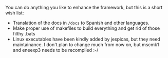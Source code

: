 You can do anything you like to enhance the framework, but this is a short wish list:

- Translation of the docs in `/docs` to Spanish and other languages.
- Make proper use of makefiles to build everything and get rid of those filthy .bats
- Linux executables have been kindly added by jespicas, but they need maintainance. I don't plan to change much from now on, but mscmk1 and eneexp3 needs to be recompiled :-/